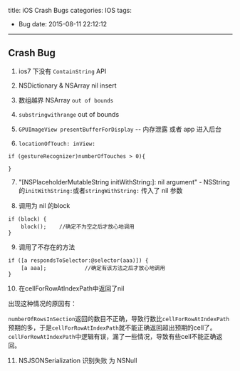 title: iOS Crash Bugs
categories: IOS
tags:
  - Bug
date: 2015-08-11 22:12:12
---

## Crash Bug
1) ios7 下没有 `ContainString` API

2) NSDictionary & NSArray nil insert 

3) 数组越界 NSArray `out of bounds`

4) `substringwithrange` out of bounds

5) `GPUImageView presentBufferForDisplay` -- 内存泄露 或者 app 进入后台

6) `locationOfTouch: inView:` 

```
if (gestureRecognizer)numberOfTouches > 0){

}
```

<!-- more -->

7) "[NSPlaceholderMutableString initWithString:]: nil argument" - NSString的`initWithString:`或者`stringWithString:` 传入了 nil 参数

8) 调用为 nil 的block
```
if (block) {
    block();    //确定不为空之后才放心地调用
}
```

9) 调用了不存在的方法
```
if ([a respondsToSelector:@selector(aaa)]) {
    [a aaa];            //确定有该方法之后才放心地调用
}
```

10) 在cellForRowAtIndexPath中返回了nil

出现这种情况的原因有：

`numberOfRowsInSection`返回的数目不正确，导致行数比`cellForRowAtIndexPath`预期的多，于是`cellForRowAtIndexPath`就不能正确返回超出预期的cell了。
`cellForRowAtIndexPath`中逻辑有误，漏了一些情况，导致有些cell不能正确返回。

11) NSJSONSerialization 识别失败 为 NSNull 